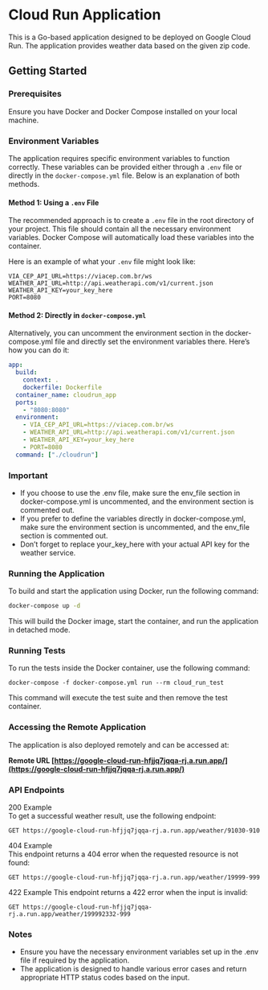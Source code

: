 # Cloud Run Application

This is a Go-based application designed to be deployed on Google Cloud Run. The application provides weather data based on the given zip code.

## Getting Started

### Prerequisites

Ensure you have Docker and Docker Compose installed on your local machine.

### Environment Variables

The application requires specific environment variables to function correctly. These variables can be provided either through a `.env` file or directly in the `docker-compose.yml` file. Below is an explanation of both methods.

#### Method 1: Using a `.env` File

The recommended approach is to create a `.env` file in the root directory of your project. This file should contain all the necessary environment variables. Docker Compose will automatically load these variables into the container.

Here is an example of what your `.env` file might look like:

```dotenv
VIA_CEP_API_URL=https://viacep.com.br/ws
WEATHER_API_URL=http://api.weatherapi.com/v1/current.json
WEATHER_API_KEY=your_key_here
PORT=8080
```

#### Method 2: Directly in `docker-compose.yml`
Alternatively, you can uncomment the environment section in the docker-compose.yml file and directly set the environment variables there. Here’s how you can do it:
```yml
app:
  build:
    context: .
    dockerfile: Dockerfile
  container_name: cloudrun_app
  ports:
    - "8080:8080"
  environment:
    - VIA_CEP_API_URL=https://viacep.com.br/ws
    - WEATHER_API_URL=http://api.weatherapi.com/v1/current.json
    - WEATHER_API_KEY=your_key_here
    - PORT=8080
  command: ["./cloudrun"]
```

### Important
- If you choose to use the .env file, make sure the env_file section in docker-compose.yml is uncommented, and the environment section is commented out.
- If you prefer to define the variables directly in docker-compose.yml, make sure the environment section is uncommented, and the env_file section is commented out.
- Don’t forget to replace your_key_here with your actual API key for the weather service.

### Running the Application

To build and start the application using Docker, run the following command:

```bash
docker-compose up -d
```
This will build the Docker image, start the container, and run the application in detached mode.

### Running Tests
To run the tests inside the Docker container, use the following command:

```shell
docker-compose -f docker-compose.yml run --rm cloud_run_test
```
This command will execute the test suite and then remove the test container.

### Accessing the Remote Application
The application is also deployed remotely and can be accessed at:

**Remote URL [https://google-cloud-run-hfjjq7jqqa-rj.a.run.app/](https://google-cloud-run-hfjjq7jqqa-rj.a.run.app/)**
### API Endpoints

200 Example  
To get a successful weather result, use the following endpoint:
```
GET https://google-cloud-run-hfjjq7jqqa-rj.a.run.app/weather/91030-910
```
404 Example  
This endpoint returns a 404 error when the requested resource is not found:
```
GET https://google-cloud-run-hfjjq7jqqa-rj.a.run.app/weather/19999-999
```
422 Example
This endpoint returns a 422 error when the input is invalid:
```
GET https://google-cloud-run-hfjjq7jqqa-rj.a.run.app/weather/199992332-999
```
### Notes
- Ensure you have the necessary environment variables set up in the .env file if required by the application.
- The application is designed to handle various error cases and return appropriate HTTP status codes based on the input.
